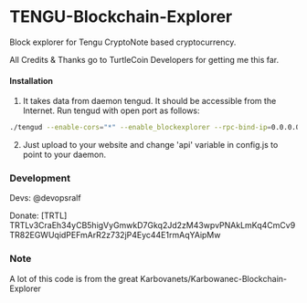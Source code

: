 # TENGU-Blockchain-Explorer
Block explorer for Tengu CryptoNote based cryptocurrency.

All Credits & Thanks go to TurtleCoin Developers for getting me this far.

#### Installation

1) It takes data from daemon tengud. It should be accessible from the Internet. Run tengud with open port as follows:
```bash
./tengud --enable-cors="*" --enable_blockexplorer --rpc-bind-ip=0.0.0.0 --rpc-bind-port=11898

```
2) Just upload to your website and change 'api' variable in config.js to point to your daemon.


### Development
Devs:
    @devopsralf

Donate: [TRTL] TRTLv3CraEh34yCB5higVyGmwkD7Gkq2Jd2zM43wpvPNAkLmKq4CmCv9TR82EGWUqidPEFmArR2z732jP4Eyc44E1rmAqYAipMw


### Note

A lot of this code is from the great Karbovanets/Karbowanec-Blockchain-Explorer
